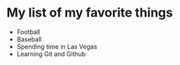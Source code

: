 # My list of my favorite things
- Football
- Baseball
- Spending time in Las Vegas
- Learning Git and Github
